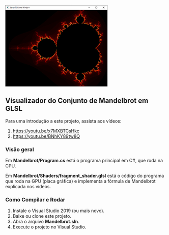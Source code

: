![mandelbrot](/screenshot.jpg)
## Visualizador do Conjunto de Mandelbrot em GLSL

Para uma introdução a este projeto, assista aos vídeos:
1) https://youtu.be/x7MXBTCsHkc
2) https://youtu.be/BNhKY89tw8Q

### Visão geral

Em **Mandelbrot/Program.cs** está o programa principal em C#, que roda na CPU.

Em **Mandelbrot/Shaders/fragment_shader.glsl** está o código do programa que roda na GPU (placa gráfica) e implementa a fórmula de Mandelbrot explicada nos vídeos.

### Como Compilar e Rodar

1) Instale o Visual Studio 2019 (ou mais novo).
2) Baixe ou clone este projeto.
3) Abra o arquivo **Mandelbrot.sln**.
4) Execute o projeto no Visual Studio.